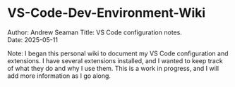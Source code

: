 # VS-Code-Dev-Environment-Wiki

Author: Andrew Seaman
Title: VS Code configuration notes. </BR>
Date: 2025-05-11

Note: I began this personal wiki to document my VS Code configuration and extensions. I have several extensions installed, and I wanted to keep track of what they do and why I use them. This is a work in progress, and I will add more information as I go along.
